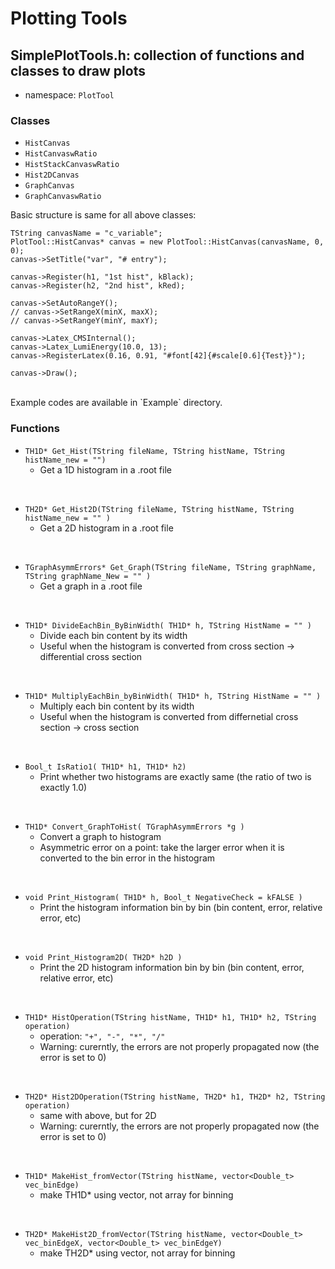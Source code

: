 # Plotting Tools

## SimplePlotTools.h: collection of functions and classes to draw plots
* namespace: `PlotTool`

### Classes
* `HistCanvas`
* `HistCanvaswRatio`
* `HistStackCanvaswRatio`
* `Hist2DCanvas`
* `GraphCanvas`
* `GraphCanvaswRatio`

Basic structure is same for all above classes:
```
TString canvasName = "c_variable";
PlotTool::HistCanvas* canvas = new PlotTool::HistCanvas(canvasName, 0, 0);
canvas->SetTitle("var", "# entry");

canvas->Register(h1, "1st hist", kBlack);
canvas->Register(h2, "2nd hist", kRed);

canvas->SetAutoRangeY();
// canvas->SetRangeX(minX, maxX);
// canvas->SetRangeY(minY, maxY);

canvas->Latex_CMSInternal();
canvas->Latex_LumiEnergy(10.0, 13);
canvas->RegisterLatex(0.16, 0.91, "#font[42]{#scale[0.6]{Test}}");

canvas->Draw();
```
<br>
Example codes are available in `Example` directory.
<br>

### Functions
* `TH1D* Get_Hist(TString fileName, TString histName, TString histName_new = "")`
  * Get a 1D histogram in a .root file
<br>

* `TH2D* Get_Hist2D(TString fileName, TString histName, TString histName_new = "" )`
  * Get a 2D histogram in a .root file
<br>

* `TGraphAsymmErrors* Get_Graph(TString fileName, TString graphName, TString graphName_New = "" )`
  * Get a graph in a .root file
<br>

* `TH1D* DivideEachBin_ByBinWidth( TH1D* h, TString HistName = "" )`
  * Divide each bin content by its width
  * Useful when the histogram is converted from cross section -> differential cross section
<br>

* `TH1D* MultiplyEachBin_byBinWidth( TH1D* h, TString HistName = "" )`
  * Multiply each bin content by its width
  * Useful when the histogram is converted from differnetial cross section -> cross section
<br>

* `Bool_t IsRatio1( TH1D* h1, TH1D* h2)`
  * Print whether two histograms are exactly same (the ratio of two is exactly 1.0)
<br>

* `TH1D* Convert_GraphToHist( TGraphAsymmErrors *g )`
  * Convert a graph to histogram
  * Asymmetric error on a point: take the larger error when it is converted to the bin error in the histogram
<br>

* `void Print_Histogram( TH1D* h, Bool_t NegativeCheck = kFALSE )`
  * Print the histogram information bin by bin (bin content, error, relative error, etc)
<br>

* `void Print_Histogram2D( TH2D* h2D )`
  * Print the 2D histogram information bin by bin (bin content, error, relative error, etc)
<br>

* `TH1D* HistOperation(TString histName, TH1D* h1, TH1D* h2, TString operation)`
  * operation: `"+", "-", "*", "/"`
  * Warning: curerntly, the errors are not properly propagated now (the error is set to 0)
<br>

* `TH2D* Hist2DOperation(TString histName, TH2D* h1, TH2D* h2, TString operation)`
  * same with above, but for 2D
  * Warning: curerntly, the errors are not properly propagated now (the error is set to 0)
<br>

* `TH1D* MakeHist_fromVector(TString histName, vector<Double_t> vec_binEdge)`
  * make TH1D* using vector, not array for binning
<br>

* `TH2D* MakeHist2D_fromVector(TString histName, vector<Double_t> vec_binEdgeX, vector<Double_t> vec_binEdgeY)`
  * make TH2D* using vector, not array for binning
<br>

